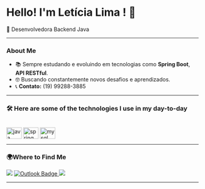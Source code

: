 # Hello! I'm Letícia Lima ! 👋

🚀 Desenvolvedora Backend Java

---

### About Me

- 📚 Sempre estudando e evoluindo em tecnologias como **Spring Boot**, **API RESTful**.
-  🤓 Buscando constantemente novos desafios e aprendizados.
- 📞 **Contato:** (19) 99288-3885

 
 ---

### 🛠️ Here are some of the technologies I use in my day-to-day

<div style="display: inline_block"><br/>
<img align="center" alt="java" height="30" width="40" src="https://cdn.jsdelivr.net/gh/devicons/devicon/icons/java/java-original-wordmark.svg" />
<img align="center" alt="spring" height="30" width="40" src="https://cdn.jsdelivr.net/gh/devicons/devicon/icons/spring/spring-original-wordmark.svg" />
<img align="center" alt="mysql" height="30" width="40" src="https://cdn.jsdelivr.net/gh/devicons/devicon/icons/mysql/mysql-original-wordmark.svg" />
</div>

---


### 🌍Where to Find Me

<a href="https://discord.com/invite/GnWtrjtgPd" target="_blank"><img src="https://img.shields.io/badge/Discord-7289DA?style=for-the-badge&logo=discord&logoColor=white" target="_blank"></a> 
<a href="mailto:leticia.l.silva@outlook.com"><img src="https://img.shields.io/badge/Outlook-0078D4?style=for-the-badge&logo=microsoft-outlook&logoColor=white" alt="Outlook Badge">
<a href="https://www.linkedin.com/in/leticia-lima-silva-/" target="_blank"><img src="https://img.shields.io/badge/-LinkedIn-%230077B5?style=for-the-badge&logo=linkedin&logoColor=white" target="_blank"></a>

---
